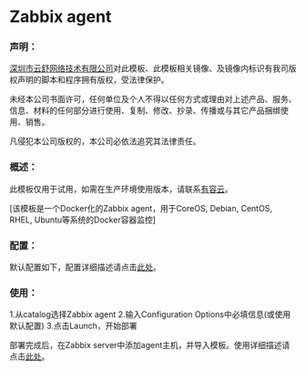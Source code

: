 # Zabbix agent

### 声明：

[深圳市云舒网络技术有限公司](http://www.youruncloud.com)对此模板、此模板相关镜像、及镜像内标识有我司版权声明的脚本和程序拥有版权，受法律保护。

未经本公司书面许可，任何单位及个人不得以任何方式或理由对上述产品、服务、信息、材料的任何部分进行使用、复制、修改、抄录、传播或与其它产品捆绑使用、销售。

凡侵犯本公司版权的，本公司必依法追究其法律责任。

### 概述：

此模板仅用于试用，如需在生产环境使用版本，请联系[有容云](http://www.youruncloud.com)。

[该模板是一个Docker化的Zabbix agent，用于CoreOS, Debian, CentOS, RHEL, Ubuntu等系统的Docker容器监控]

### 配置：

默认配置如下，配置详细描述请点击[此处](http://www.youruncloud.com/help/115.html)。

### 使用：

1.从catalog选择Zabbix agent
2.输入Configuration Options中必填信息(或使用默认配置)
3.点击Launch，开始部署

部署完成后，在Zabbix server中添加agent主机，并导入模板。使用详细描述请点击[此处](http://www.youruncloud.com/help/115.html)。
 